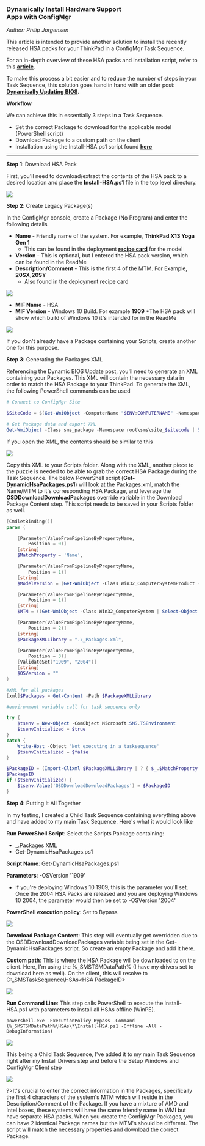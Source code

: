 ### Dynamically Install Hardware Support <br> Apps with ConfigMgr
*Author: Philip Jorgensen*

This article is intended to provide another solution to install the recently released HSA packs for your ThinkPad in a ConfigMgr Task Sequence.

For an in-depth overview of these HSA packs and installation script, refer to this [**article**](https://blog.lenovocdrt.com/2020/hsa-1.md).  

To make this process a bit easier and to reduce the number of steps in your Task Sequence, this solution goes hand in hand with an older post: [**Dynamically Updating BIOS**](https://blog.lenovocdrt.com/2017/dynamic_bios_update.md).

**Workflow**

We can achieve this in essentially 3 steps in a Task Sequence.  
- Set the correct Package to download for the applicable model (PowerShell script)
- Download Package to a custom path on the client
- Installation using the Install-HSA.ps1 script found [**here**](https://blog.lenovocdrt.com/2020/hsa-1.md)

---

**Step 1**: Download HSA Pack

First, you'll need to download/extract the contents of the HSA pack to a desired location and place the **Install-HSA.ps1** file in the top level directory.

![](../img/2020/dynamic_hsa/image1.jpg)

**Step 2**: Create Legacy Package(s)

In the ConfigMgr console, create a Package (No Program) and enter the following details
- **Name** - Friendly name of the system.  For example, **ThinkPad X13 Yoga Gen 1**
    * This can be found in the deployment [**recipe card**](https://download.lenovo.com/cdrt/ddrc/RecipeCardWeb.html) for the model
- **Version** - This is optional, but I entered the HSA pack version, which can be found in the ReadMe
- **Description/Comment** - This is the first 4 of the MTM.  For Example, **20SX,20SY**
    * Also found in the deployment recipe card

![](../img/2020/dynamic_hsa/image2.jpg)

- **MIF Name** - HSA
- **MIF Version** - Windows 10 Build.  For example **1909**
    *The HSA pack will show which build of Windows 10 it's intended for in the ReadMe

![](../img/2020/dynamic_hsa/image3.jpg)

If you don't already have a Package containing your Scripts, create another one for this purpose.

**Step 3**: Generating the Packages XML

Referencing the Dynamic BIOS Update post, you'll need to generate an XML containing your Packages.  This XML will contain the necessary data in order to match the HSA Package to your ThinkPad.  To generate the XML, the following PowerShell commands can be used

```powershell
# Connect to ConfigMgr Site 

$SiteCode = $(Get-WmiObject -ComputerName "$ENV:COMPUTERNAME" -Namespace "root\SMS" -Class "SMS_ProviderLocation").SiteCode

# Get Package data and export XML
Get-WmiObject -Class sms_package -Namespace root\sms\site_$sitecode | Select-Object pkgsourcepath, Description, Manufacturer, MifFileName, MifName, MIFVersion, Name, PackageID, ShareName, Version | Sort-Object -Property Name | Export-Clixml -path '_Packages.xml' -force 
```

If you open the XML, the contents should be similar to this

![](../img/2020/dynamic_hsa/image4.jpg)

Copy this XML to your Scripts folder.  Along with the XML, another piece to the puzzle is needed to be able to grab the correct HSA Package during the Task Sequence.  The below PowerShell script (**Get-DynamicHsaPackages.ps1**) will look at the Packages.xml, match the Name/MTM to it's corresponding HSA Package, and leverage the **OSDDownloadDownloadPackages** override variable in the Download Package Content step.  This script needs to be saved in your Scripts folder as well.

```powershell
[CmdletBinding()]
param (

    [Parameter(ValueFromPipelineByPropertyName,
        Position = 0)]
    [string]
    $MatchProperty = 'Name',

    [Parameter(ValueFromPipelineByPropertyName,
        Position = 1)]
    [string]
    $ModelVersion = (Get-WmiObject -Class Win32_ComputerSystemProduct -Namespace root\cimv2).Version,

    [Parameter(ValueFromPipelineByPropertyName,
        Position = 1)]
    [string]
    $MTM = ((Get-WmiObject -Class Win32_ComputerSystem | Select-Object -ExpandProperty Model).SubString(0, 4)).Trim(),

    [Parameter(ValueFromPipelineByPropertyName,
        Position = 2)]
    [string]
    $PackageXMLLibrary = ".\_Packages.xml",

    [Parameter(ValueFromPipelineByPropertyName,
        Position = 3)]
    [ValidateSet("1909", "2004")]
    [string]
    $OSVersion = ""
)

#XML for all packages
[xml]$Packages = Get-Content -Path $PackageXMLLibrary

#environment variable call for task sequence only

try {
    $tsenv = New-Object -ComObject Microsoft.SMS.TSEnvironment
    $tsenvInitialized = $true
}
catch {
    Write-Host -Object 'Not executing in a tasksequence'
    $tsenvInitialized = $false
}

$PackageID = (Import-Clixml $PackageXMLLibrary | ? { $_.$MatchProperty.Split(',').Contains($ModelVersion) -and $_.MifName -eq "HSA" -and $_.MifVersion -match $OSVersion -and $_.Description -match $MTM }).PackageID
$PackageID
if ($tsenvInitialized) {
    $tsenv.Value('OSDDownloadDownloadPackages') = $PackageID
}
```

**Step 4**: Putting It All Together

In my testing, I created a Child Task Sequence containing everything above and have added to my main Task Sequence.  Here's what it would look like

**Run PowerShell Script**: Select the Scripts Package containing:

- _.Packages XML
- Get-DynamicHsaPackages.ps1

**Script Name**: Get-DynamicHsaPackages.ps1

**Parameters**: -OSVersion '1909'
- If you're deploying Windows 10 1909, this is the parameter you'll set.  Once the 2004 HSA Packs are released and you are deploying Windows 10 2004, the parameter would then be set to -OSVersion '2004'

**PowerShell execution policy**: Set to Bypass

![](../img/2020/dynamic_hsa/image5.jpg)

**Download Package Content**: This step will eventually get overridden due to the OSDDownloadDownloadPackages variable being set in the Get-DynamicHsaPackages script.  So create an empty Package and add it here.

**Custom path**: This is where the HSA Package will be downloaded to on the client.  Here, I'm using the %_SMSTSMDataPath% (I have my drivers set to download here as well).  On the client, this will resolve to C:\_SMSTaskSequence\HSAs\<HSA PackageID>

![](../img/2020/dynamic_hsa/image6.jpg)

**Run Command Line**: This step calls PowerShell to execute the Install-HSA.ps1 with parameters to install all HSAs offline (WinPE).

```
powershell.exe -ExecutionPolicy Bypass -Command (%_SMSTSMDataPath%\HSAs\*\Install-HSA.ps1 -Offline -All -DebugInformation)
```

![](../img/2020/dynamic_hsa/image7.jpg)

This being a Child Task Sequence, I've added it to my main Task Sequence right after my Install Drivers step and before the Setup Windows and ConfigMgr Client step

![](../img/2020/dynamic_hsa/image8.jpg)

?>It's crucial to enter the correct information in the Packages, specifically the first 4 characters of the system's MTM which will reside in the Description/Comment of the Package.  If you have a mixture of AMD and Intel boxes, these systems will have the same friendly name in WMI but have separate HSA packs.  When you create the ConfigMgr Packages, you can have 2 identical Package names but the MTM's should be different.  The script will match the necessary properties and download the correct Package.